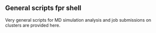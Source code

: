 ## General scripts fpr shell
Very general scripts for MD simulation analysis and job submissions on clusters are provided here.
